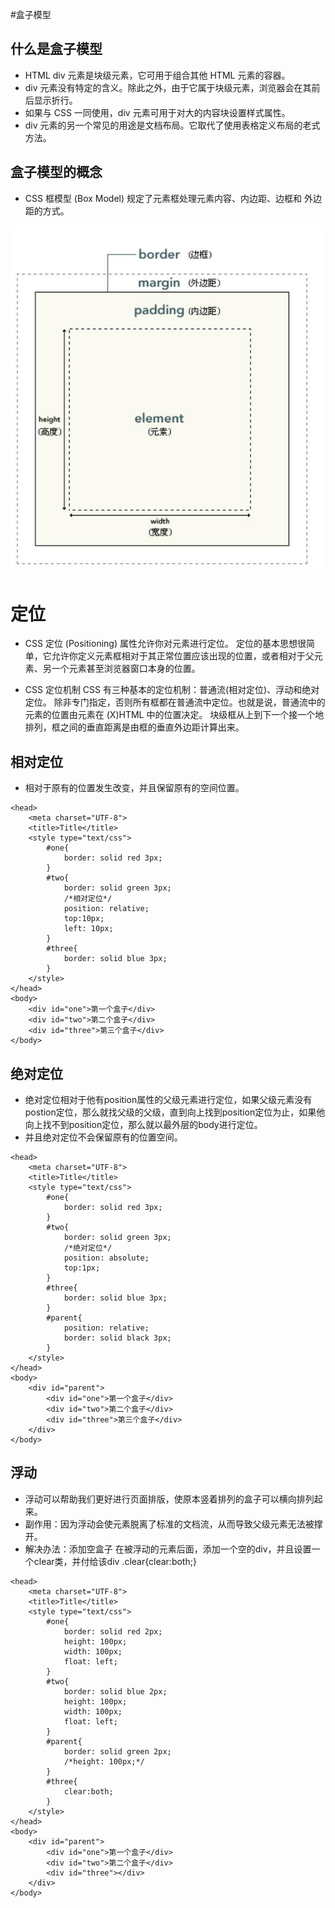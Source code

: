 #盒子模型
## 什么是盒子模型

 - HTML div 元素是块级元素，它可用于组合其他 HTML 元素的容器。
 - div 元素没有特定的含义。除此之外，由于它属于块级元素，浏览器会在其前后显示折行。
 - 如果与 CSS 一同使用，div 元素可用于对大的内容块设置样式属性。
 - div 元素的另一个常见的用途是文档布局。它取代了使用表格定义布局的老式方法。

## 盒子模型的概念
 - CSS 框模型 (Box Model) 规定了元素框处理元素内容、内边距、边框和 外边距的方式。

![image](assert/盒子模型.jpg)


# 定位
 - CSS 定位 (Positioning) 属性允许你对元素进行定位。
定位的基本思想很简单，它允许你定义元素框相对于其正常位置应该出现的位置，或者相对于父元素、另一个元素甚至浏览器窗口本身的位置。

 - CSS 定位机制
CSS 有三种基本的定位机制：普通流(相对定位)、浮动和绝对定位。
除非专门指定，否则所有框都在普通流中定位。也就是说，普通流中的元素的位置由元素在 (X)HTML 中的位置决定。
块级框从上到下一个接一个地排列，框之间的垂直距离是由框的垂直外边距计算出来。

## 相对定位
 - 相对于原有的位置发生改变，并且保留原有的空间位置。

```
<head>
    <meta charset="UTF-8">
    <title>Title</title>
    <style type="text/css">
        #one{
            border: solid red 3px;
        }
        #two{
            border: solid green 3px;
            /*相对定位*/
            position: relative;
            top:10px;
            left: 10px;
        }
        #three{
            border: solid blue 3px;
        }
    </style>
</head>
<body>
    <div id="one">第一个盒子</div>
    <div id="two">第二个盒子</div>
    <div id="three">第三个盒子</div>
</body>
```

## 绝对定位
 - 绝对定位相对于他有position属性的父级元素进行定位，如果父级元素没有postion定位，那么就找父级的父级，直到向上找到position定位为止，如果他向上找不到position定位，那么就以最外层的body进行定位。
 - 并且绝对定位不会保留原有的位置空间。

```
<head>
    <meta charset="UTF-8">
    <title>Title</title>
    <style type="text/css">
        #one{
            border: solid red 3px;
        }
        #two{
            border: solid green 3px;
            /*绝对定位*/
            position: absolute;
            top:1px;
        }
        #three{
            border: solid blue 3px;
        }
        #parent{
            position: relative;
            border: solid black 3px;
        }
    </style>
</head>
<body>
    <div id="parent">
        <div id="one">第一个盒子</div>
        <div id="two">第二个盒子</div>
        <div id="three">第三个盒子</div>
    </div>
</body>
```

## 浮动
 - 浮动可以帮助我们更好进行页面排版，使原本竖着排列的盒子可以横向排列起来。
 - 副作用：因为浮动会使元素脱离了标准的文档流，从而导致父级元素无法被撑开。
 - 解决办法：添加空盒子
在被浮动的元素后面，添加一个空的div，并且设置一个clear类，并付给该div
.clear{clear:both;}
```
<head>
    <meta charset="UTF-8">
    <title>Title</title>
    <style type="text/css">
        #one{
            border: solid red 2px;
            height: 100px;
            width: 100px;
            float: left;
        }
        #two{
            border: solid blue 2px;
            height: 100px;
            width: 100px;
            float: left;
        }
        #parent{
            border: solid green 2px;
            /*height: 100px;*/
        }
        #three{
            clear:both;
        }
    </style>
</head>
<body>
    <div id="parent">
        <div id="one">第一个盒子</div>
        <div id="two">第二个盒子</div>
        <div id="three"></div>
    </div>
</body>
```